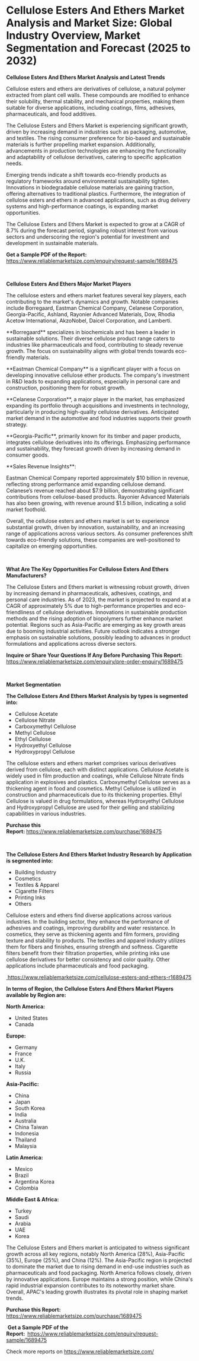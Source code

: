<p><h1>Cellulose Esters And Ethers Market Analysis and Market Size: Global Industry Overview, Market Segmentation and Forecast (2025 to 2032)</h1></p><p><strong>Cellulose Esters And Ethers Market Analysis and Latest Trends</strong></p>
<p><p>Cellulose esters and ethers are derivatives of cellulose, a natural polymer extracted from plant cell walls. These compounds are modified to enhance their solubility, thermal stability, and mechanical properties, making them suitable for diverse applications, including coatings, films, adhesives, pharmaceuticals, and food additives. </p><p>The Cellulose Esters and Ethers Market is experiencing significant growth, driven by increasing demand in industries such as packaging, automotive, and textiles. The rising consumer preference for bio-based and sustainable materials is further propelling market expansion. Additionally, advancements in production technologies are enhancing the functionality and adaptability of cellulose derivatives, catering to specific application needs. </p><p>Emerging trends indicate a shift towards eco-friendly products as regulatory frameworks around environmental sustainability tighten. Innovations in biodegradable cellulose materials are gaining traction, offering alternatives to traditional plastics. Furthermore, the integration of cellulose esters and ethers in advanced applications, such as drug delivery systems and high-performance coatings, is expanding market opportunities.</p><p>The Cellulose Esters and Ethers Market is expected to grow at a CAGR of 8.7% during the forecast period, signaling robust interest from various sectors and underscoring the region's potential for investment and development in sustainable materials.</p></p>
<p><strong>Get a Sample PDF of the Report:&nbsp;</strong> <a href="https://www.reliablemarketsize.com/enquiry/request-sample/1689475?utm_campaign=3555&utm_medium=2&utm_source=Github&utm_content=ia&utm_term=26032025&utm_id=cellulose-esters-and-ethers">https://www.reliablemarketsize.com/enquiry/request-sample/1689475</a></p>
<p>&nbsp;</p>
<p><strong>Cellulose Esters And Ethers Major Market Players</strong></p>
<p><p>The cellulose esters and ethers market features several key players, each contributing to the market's dynamics and growth. Notable companies include Borregaard, Eastman Chemical Company, Celanese Corporation, Georgia-Pacific, Ashland, Rayonier Advanced Materials, Dow, Rhodia Acetow International, AkzoNobel, Daicel Corporation, and Lamberti.</p><p>**Borregaard** specializes in biochemicals and has been a leader in sustainable solutions. Their diverse cellulose product range caters to industries like pharmaceuticals and food, contributing to steady revenue growth. The focus on sustainability aligns with global trends towards eco-friendly materials.</p><p>**Eastman Chemical Company** is a significant player with a focus on developing innovative cellulose ether products. The company's investment in R&D leads to expanding applications, especially in personal care and construction, positioning them for robust growth.</p><p>**Celanese Corporation**, a major player in the market, has emphasized expanding its portfolio through acquisitions and investments in technology, particularly in producing high-quality cellulose derivatives. Anticipated market demand in the automotive and food industries supports their growth strategy.</p><p>**Georgia-Pacific**, primarily known for its timber and paper products, integrates cellulose derivatives into its offerings. Emphasizing performance and sustainability, they forecast growth driven by increasing demand in consumer goods.</p><p>**Sales Revenue Insights**: </p><p>Eastman Chemical Company reported approximately $10 billion in revenue, reflecting strong performance amid expanding cellulose demand. Celanese’s revenue reached about $7.9 billion, demonstrating significant contributions from cellulose-based products. Rayonier Advanced Materials has also been growing, with revenue around $1.5 billion, indicating a solid market foothold.</p><p>Overall, the cellulose esters and ethers market is set to experience substantial growth, driven by innovation, sustainability, and an increasing range of applications across various sectors. As consumer preferences shift towards eco-friendly solutions, these companies are well-positioned to capitalize on emerging opportunities.</p></p>
<p>&nbsp;</p>
<p><strong>What Are The Key Opportunities For Cellulose Esters And Ethers Manufacturers?</strong></p>
<p><p>The Cellulose Esters and Ethers market is witnessing robust growth, driven by increasing demand in pharmaceuticals, adhesives, coatings, and personal care industries. As of 2023, the market is projected to expand at a CAGR of approximately 5% due to high-performance properties and eco-friendliness of cellulose derivatives. Innovations in sustainable production methods and the rising adoption of biopolymers further enhance market potential. Regions such as Asia-Pacific are emerging as key growth areas due to booming industrial activities. Future outlook indicates a stronger emphasis on sustainable solutions, possibly leading to advances in product formulations and applications across diverse sectors.</p></p>
<p><strong>Inquire or Share Your Questions If Any Before Purchasing This Report:</strong> <a href="https://www.reliablemarketsize.com/enquiry/pre-order-enquiry/1689475?utm_campaign=3555&utm_medium=2&utm_source=Github&utm_content=ia&utm_term=26032025&utm_id=cellulose-esters-and-ethers">https://www.reliablemarketsize.com/enquiry/pre-order-enquiry/1689475</a></p>
<p>&nbsp;</p>
<p><strong>Market Segmentation</strong></p>
<p><strong>The Cellulose Esters And Ethers Market Analysis by types is segmented into:</strong></p>
<p><ul><li>Cellulose Acetate</li><li>Cellulose Nitrate</li><li>Carboxymethyl Cellulose</li><li>Methyl Cellulose</li><li>Ethyl Cellulose</li><li>Hydroxyethyl Cellulose</li><li>Hydroxypropyl Cellulose</li></ul></p>
<p><p>The cellulose esters and ethers market comprises various derivatives derived from cellulose, each with distinct applications. Cellulose Acetate is widely used in film production and coatings, while Cellulose Nitrate finds application in explosives and plastics. Carboxymethyl Cellulose serves as a thickening agent in food and cosmetics. Methyl Cellulose is utilized in construction and pharmaceuticals due to its thickening properties. Ethyl Cellulose is valued in drug formulations, whereas Hydroxyethyl Cellulose and Hydroxypropyl Cellulose are used for their gelling and stabilizing capabilities in various industries.</p></p>
<p><strong>Purchase this Report:&nbsp;</strong><a href="https://www.reliablemarketsize.com/purchase/1689475?utm_campaign=3555&utm_medium=2&utm_source=Github&utm_content=ia&utm_term=26032025&utm_id=cellulose-esters-and-ethers">https://www.reliablemarketsize.com/purchase/1689475</a></p>
<p>&nbsp;</p>
<p><strong>The Cellulose Esters And Ethers Market Industry Research by Application is segmented into:</strong></p>
<p><ul><li>Building Industry</li><li>Cosmetics</li><li>Textiles & Apparel</li><li>Cigarette Filters</li><li>Printing Inks</li><li>Others</li></ul></p>
<p><p>Cellulose esters and ethers find diverse applications across various industries. In the building sector, they enhance the performance of adhesives and coatings, improving durability and water resistance. In cosmetics, they serve as thickening agents and film formers, providing texture and stability to products. The textiles and apparel industry utilizes them for fibers and finishes, ensuring strength and softness. Cigarette filters benefit from their filtration properties, while printing inks use cellulose derivatives for better consistency and color quality. Other applications include pharmaceuticals and food packaging.</p></p>
<p><a href="https://www.reliablemarketsize.com/cellulose-esters-and-ethers-r1689475?utm_campaign=3555&utm_medium=2&utm_source=Github&utm_content=ia&utm_term=26032025&utm_id=cellulose-esters-and-ethers">&nbsp;https://www.reliablemarketsize.com/cellulose-esters-and-ethers-r1689475</a></p>
<p><strong>In terms of Region, the Cellulose Esters And Ethers Market Players available by Region are:</strong></p>
<p>
    <p> <strong> North America: </strong>
        <ul>
            <li>United States</li>
            <li>Canada</li>
        </ul>
        </p> 
    <p> <strong> Europe: </strong>
        <ul>
            <li>Germany</li>
            <li>France</li>
            <li>U.K.</li>
            <li>Italy</li>
            <li>Russia</li>
        </ul>
        </p> 
    <p> <strong> Asia-Pacific: </strong>
        <ul>
            <li>China</li>
            <li>Japan</li>
            <li>South Korea</li>
            <li>India</li>
            <li>Australia</li>
            <li>China Taiwan</li>
            <li>Indonesia</li>
            <li>Thailand</li>
            <li>Malaysia</li>
        </ul>
        </p> 
    <p> <strong> Latin America: </strong>
        <ul>
            <li>Mexico</li>
            <li>Brazil</li>
            <li>Argentina Korea</li>
            <li>Colombia</li>
        </ul>
        </p> 
    <p> <strong> Middle East & Africa: </strong>
        <ul>
            <li>Turkey</li>
            <li>Saudi</li>
            <li>Arabia</li>
            <li>UAE</li>
            <li>Korea</li>
        </ul>
    </p>
    </p>
<p><p>The Cellulose Esters and Ethers market is anticipated to witness significant growth across all key regions, notably North America (28%), Asia-Pacific (35%), Europe (25%), and China (12%). The Asia-Pacific region is projected to dominate the market due to rising demand in end-use industries such as pharmaceuticals and food packaging. North America follows closely, driven by innovative applications. Europe maintains a strong position, while China's rapid industrial expansion contributes to its noteworthy market share. Overall, APAC's leading growth illustrates its pivotal role in shaping market trends.</p></p>
<p><strong>Purchase this Report: </strong><a href="https://www.reliablemarketsize.com/purchase/1689475?utm_campaign=3555&utm_medium=2&utm_source=Github&utm_content=ia&utm_term=26032025&utm_id=cellulose-esters-and-ethers">https://www.reliablemarketsize.com/purchase/1689475</a></p>
<p>&nbsp;<strong>Get a Sample PDF of the Report:&nbsp;&nbsp;</strong><a href="https://www.reliablemarketsize.com/enquiry/request-sample/1689475?utm_campaign=3555&utm_medium=2&utm_source=Github&utm_content=ia&utm_term=26032025&utm_id=cellulose-esters-and-ethers">https://www.reliablemarketsize.com/enquiry/request-sample/1689475</a></p>
<p><strong></strong></p>
<p>Check more reports on <a href="https://www.reliablemarketsize.com/?utm_campaign=3555&utm_medium=2&utm_source=Github&utm_content=ia&utm_term=26032025&utm_id=cellulose-esters-and-ethers">https://www.reliablemarketsize.com/</a></p>